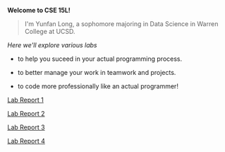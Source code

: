 **Welcome to CSE 15L!**

> I'm Yunfan Long, a sophomore majoring in Data Science in Warren College at UCSD.

*Here we'll explore various labs*
* to help you suceed in your actual programming process.

* to better manage your work in teamwork and projects.

* to code more professionally like an actual programmer!

[Lab Report 1](lab-report-1-week-2.html)

[Lab Report 2](lab-report-2-week-4.html)

[Lab Report 3](lab-report-3-week-6.html)

[Lab Report 4](lab-report-4-week-8.html)